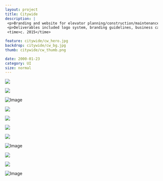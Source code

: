 ```yaml
---
layout: project
title: Citywide
description: |
 <p>Branding and website for elevator planning/construction/maintenance consultants based out of New York.</p>
 <p>Deliverables included logo system, branding guidelines, business cards, document templates, sell sheets, and a custom website.</p>
 <time>c. 2015</time>

feature: citywide/cw_hero.jpg
backdrop: citywide/cw_bg.jpg
thumb: citywide/cw_thumb.png

date: 2000-01-23
category: UI
size: normal
---
```


<p class="half"><img src="{{site.project_img_path}}citywide/cw_cards.jpg"></p>
<p class="half"><img src="{{site.project_img_path}}citywide/cw_tablet.jpg"></p>

![Image]({{site.project_img_path}}citywide/cw_type.jpg)

<p class="half"><img src="{{site.project_img_path}}citywide/cw_book.jpg"></p>
<p class="half"><img src="{{site.project_img_path}}citywide/cw_recipe.jpg"></p>

<p class="half"><img src="{{site.project_img_path}}citywide/cw_proposal.jpg"></p>
<p class="half"><img src="{{site.project_img_path}}citywide/cw_signage.jpg"></p>

![Image]({{site.project_img_path}}citywide/cw_homepage.jpg)

<p class="half"><img src="{{site.project_img_path}}citywide/cw_hamburgiose.jpg"></p>
<p class="half"><img src="{{site.project_img_path}}citywide/cw_cpu_black.jpg"></p>

![Image]({{site.project_img_path}}citywide/cw_site.jpg)
